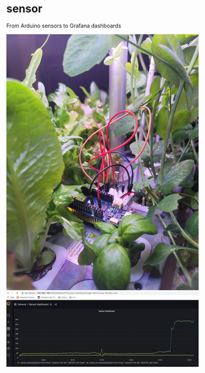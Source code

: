 # sensor
From Arduino sensors to Grafana dashboards 

<p align="center">
  <img src="sensor-hydroponics.jpg" width="600" title="hydroponics sensor"></br>
  <img src="sensor-grafana-vis.png" width="600" alt="grafana vis">
</p>